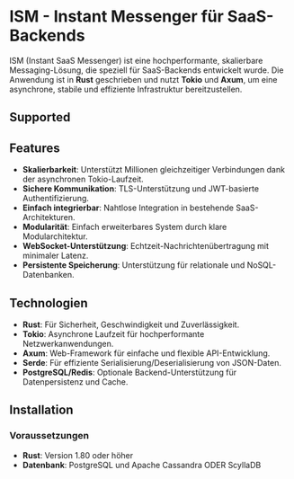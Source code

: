 # ISM - Instant Messenger für SaaS-Backends

ISM (Instant SaaS Messenger) ist eine hochperformante, skalierbare Messaging-Lösung, die speziell für SaaS-Backends entwickelt wurde. Die Anwendung ist in **Rust** geschrieben und nutzt **Tokio** und **Axum**, um eine asynchrone, stabile und effiziente Infrastruktur bereitzustellen. 

## Supported

## Features

- **Skalierbarkeit**: Unterstützt Millionen gleichzeitiger Verbindungen dank der asynchronen Tokio-Laufzeit.
- **Sichere Kommunikation**: TLS-Unterstützung und JWT-basierte Authentifizierung.
- **Einfach integrierbar**: Nahtlose Integration in bestehende SaaS-Architekturen.
- **Modularität**: Einfach erweiterbares System durch klare Modularchitektur.
- **WebSocket-Unterstützung**: Echtzeit-Nachrichtenübertragung mit minimaler Latenz.
- **Persistente Speicherung**: Unterstützung für relationale und NoSQL-Datenbanken.

## Technologien

- **Rust**: Für Sicherheit, Geschwindigkeit und Zuverlässigkeit.
- **Tokio**: Asynchrone Laufzeit für hochperformante Netzwerkanwendungen.
- **Axum**: Web-Framework für einfache und flexible API-Entwicklung.
- **Serde**: Für effiziente Serialisierung/Deserialisierung von JSON-Daten.
- **PostgreSQL/Redis**: Optionale Backend-Unterstützung für Datenpersistenz und Cache.

## Installation

### Voraussetzungen

- **Rust**: Version 1.80 oder höher
- **Datenbank**: PostgreSQL und Apache Cassandra ODER ScyllaDB
